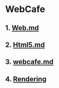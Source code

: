 # WebCafe

## 1. [Web.md](./md/web.md)

## 2. [Html5.md](./md/Html5.md)

## 3. [webcafe.md](./md/webcafe.md)

## 4. [Rendering](./md/rendering.md)
